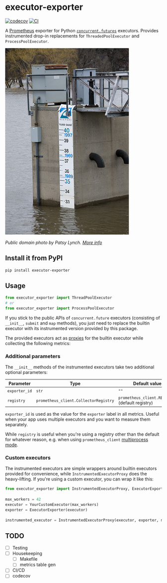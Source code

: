 # executor-exporter
[![codecov](https://codecov.io/gh/ygormutti/executor-exporter/branch/main/graph/badge.svg?token=FIXME)](https://codecov.io/gh/ygormutti/executor-exporter)
[![CI](https://github.com/ygormutti/executor-exporter/actions/workflows/main.yml/badge.svg)](https://github.com/ygormutti/executor-exporter/actions/workflows/main.yml)

A [Prometheus](https://prometheus.io/) exporter for Python [`concurrent.futures`](https://docs.python.org/3/library/concurrent.futures.html) executors. Provides instrumented drop-in replacements for `ThreadedPoolExecutor` and `ProcessPoolExecutor`.

![water level ruler photo](docs/water_level_ruler.jpg)

*Public domain photo by Patsy Lynch. [More info](https://commons.wikimedia.org/wiki/File:FEMA_-_40847_-_A_water_level_ruler_in_North_Dakota.jpg)*

## Install it from PyPI

```bash
pip install executor-exporter
```

## Usage

```py
from executor_exporter import ThreadPoolExecutor
# or
from executor_exporter import ProcessPoolExecutor
```

If you stick to the public APIs of `concurrent.future` executors (consisting of `__init__`, `submit` and `map` methods), you just need to replace the builtin executor with its instrumented version provided by this package.

The provided executors act as [proxies](https://en.wikipedia.org/wiki/Proxy_pattern) for the builtin executor while collecting the following metrics:

<!-- begin metrics_table -->
<!-- end metrics_table -->

### Additional parameters

The `__init__` methods of the instrumented executors take two additional optional parameters:

| Parameter     | Type                                  | Default value                                   |
| ------------- | ------------------------------------- | ----------------------------------------------- |
| `exporter_id` | `str`                                 | `""`                                            |
| `registry`    | `prometheus_client.CollectorRegistry` | `prometheus_client.REGISTRY` (default registry) |

`exporter_id` is used as the value for the `exporter` label in all metrics. Useful when your app uses multiple executors and you want to measure them separately.

While `registry` is useful when you're using a registry other than the default for whatever reason, e.g. when using `prometheus_client` [multiprocess mode](https://github.com/prometheus/client_python#multiprocess-mode-eg-gunicorn).

### Custom executors

The instrumented executors are simple wrappers around builtin executors provided for convenience, while `InstrumentedExecutorProxy` does the heavy-lifting. If you're using a custom executor, you can wrap it like this:

```py
from executor_exporter import InstrumentedExecutorProxy, ExecutorExporter

max_workers = 42
executor = YourCustomExecutor(max_workers)
exporter = ExecutorExporter(executor)

instrumented_executor = InstrumentedExecutorProxy(executor, exporter, max_workers)
```

## TODO

- [ ] Testing
- [ ] Housekeeping
  - [ ] Makefile
  - [ ] metrics table gen
- [ ] CI/CD
- [ ] codecov